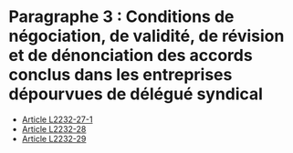 # Paragraphe 3 : Conditions de négociation, de validité, de révision et de dénonciation des accords conclus dans les entreprises dépourvues de délégué syndical

* [Article L2232-27-1](./LEGIARTI000019356815.md)
* [Article L2232-28](./LEGIARTI000031086740.md)
* [Article L2232-29](./LEGIARTI000031086737.md)
